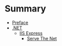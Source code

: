 # Summary

- [Preface](./Preface.md)
- [.NET](./DotNet/Dotnet.md)
    - [IIS Express](./DotNet/IISExpress/IISExpress.md)
        - [Serve The Net](./DotNet/IISExpress/ServeTheNet.md)